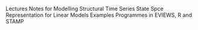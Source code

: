 Lectures Notes for Modelling Structural Time Series
State Spce Representation for Linear Models
Examples
Programmes in EVIEWS, R and STAMP

